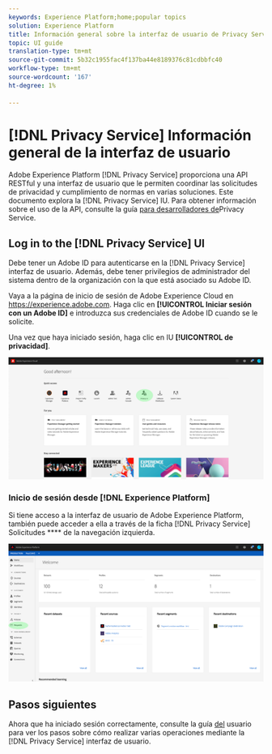 ```yaml
---
keywords: Experience Platform;home;popular topics
solution: Experience Platform
title: Información general sobre la interfaz de usuario de Privacy Service
topic: UI guide
translation-type: tm+mt
source-git-commit: 5b32c1955fac4f137ba44e8189376c81cdbbfc40
workflow-type: tm+mt
source-wordcount: '167'
ht-degree: 1%

---
```



# [!DNL Privacy Service] Información general de la interfaz de usuario

Adobe Experience Platform [!DNL Privacy Service] proporciona una API RESTful y una interfaz de usuario que le permiten coordinar las solicitudes de privacidad y cumplimiento de normas en varias soluciones. Este documento explora la [!DNL Privacy Service] IU. Para obtener información sobre el uso de la API, consulte la guía [para desarrolladores de](../api/getting-started.md)Privacy Service.

## Log in to the [!DNL Privacy Service] UI

Debe tener un Adobe ID para autenticarse en la [!DNL Privacy Service] interfaz de usuario. Además, debe tener privilegios de administrador del sistema dentro de la organización con la que está asociado su Adobe ID.

Vaya a la página de inicio de sesión de Adobe Experience Cloud en https://experience.adobe.com. Haga clic en **[!UICONTROL Iniciar sesión con un Adobe ID]** e introduzca sus credenciales de Adobe ID cuando se le solicite.

Una vez que haya iniciado sesión, haga clic en IU **[!UICONTROL de privacidad]**.

![](../images/ui-overview/quick-access.png)

### Inicio de sesión desde [!DNL Experience Platform]

Si tiene acceso a la interfaz de usuario de Adobe Experience Platform, también puede acceder a ella a través de la ficha [!DNL Privacy Service] Solicitudes **** de la navegación izquierda.

![](../images/ui-overview/platform.png)

## Pasos siguientes

Ahora que ha iniciado sesión correctamente, consulte la guía [del](user-guide.md) usuario para ver los pasos sobre cómo realizar varias operaciones mediante la [!DNL Privacy Service] interfaz de usuario.